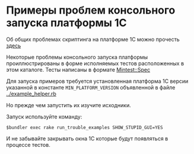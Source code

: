 # Примеры проблем консольного запуска платформы 1С

Об общих проблемах скриптинга на платформе 1С можно прочесть
[здесь](https://github.com/leoniv/v8_circles_of_hell/blob/master/articles/круг_первый_скриптинг.md)

Некоторые проблемы консольного запуска платформы проиллюстрированы в форме
исполняемых тестов расположенных в этом каталоге. Тесты написаны в формате
[Mintest::Spec](https://github.com/seattlerb/minitest)

Для запуска примеров требуется установленная платформа 1С версии указанной
в константе `MIN_PLATFORM_VERSION` объявленной в файле
[../example_helper.rb](../example_helper.rb)

Но прежде чем запустить их изучите исходники.

Запуск используйте команду:

    $bundler exec rake run_trouble_examples SHOW_STUPID_GUI=YES

И не забывайте закрывать окна 1С которые будут появляться в процессе тестов.
